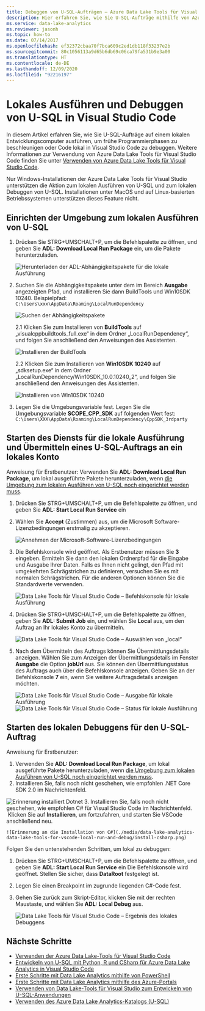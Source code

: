 ```yaml
---
title: Debuggen von U-SQL-Aufträgen – Azure Data Lake Tools für Visual Studio Code
description: Hier erfahren Sie, wie Sie U-SQL-Aufträge mithilfe von Azure Data Lake Tools für Visual Studio Code lokal ausführen und debuggen.
ms.service: data-lake-analytics
ms.reviewer: jasonh
ms.topic: how-to
ms.date: 07/14/2017
ms.openlocfilehash: ef32372cbaa70f7bca609c2ed1db118f33237e2b
ms.sourcegitcommit: 80c1056113a9d65b6db69c06ca79fa531b9e3a00
ms.translationtype: HT
ms.contentlocale: de-DE
ms.lasthandoff: 12/09/2020
ms.locfileid: "92216197"
---
```

# <a name="run-u-sql-and-debug-locally-in-visual-studio-code"></a>Lokales Ausführen und Debuggen von U-SQL in Visual Studio Code
In diesem Artikel erfahren Sie, wie Sie U-SQL-Aufträge auf einem lokalen Entwicklungscomputer ausführen, um frühe Programmierphasen zu beschleunigen oder Code lokal in Visual Studio Code zu debuggen. Weitere Informationen zur Verwendung von Azure Data Lake Tools für Visual Studio Code finden Sie unter [Verwenden von Azure Data Lake Tools für Visual Studio Code](data-lake-analytics-data-lake-tools-for-vscode.md).

Nur Windows-Installationen der Azure Data Lake Tools für Visual Studio unterstützen die Aktion zum lokalen Ausführen von U-SQL und zum lokalen Debuggen von U-SQL. Installationen unter MacOS und auf Linux-basierten Betriebssystemen unterstützen dieses Feature nicht.

## <a name="set-up-the-u-sql-local-run-environment"></a>Einrichten der Umgebung zum lokalen Ausführen von U-SQL

1. Drücken Sie STRG+UMSCHALT+P, um die Befehlspalette zu öffnen, und geben Sie **ADL: Download Local Run Package** ein, um die Pakete herunterzuladen.  

   ![Herunterladen der ADL-Abhängigkeitspakete für die lokale Ausführung](./media/data-lake-analytics-data-lake-tools-for-vscode-local-run-and-debug/downloadtheadllocalrunpackage.png)

2. Suchen Sie die Abhängigkeitspakete unter dem im Bereich **Ausgabe** angezeigten Pfad, und installieren Sie dann BuildTools und Win10SDK 10240. Beispielpfad:  
`C:\Users\xxx\AppData\Roaming\LocalRunDependency` 

   ![Suchen der Abhängigkeitspakete](./media/data-lake-analytics-data-lake-tools-for-vscode-local-run-and-debug/LocateDependencyPath.png)

   2.1 Klicken Sie zum Installieren von **BuildTools** auf „visualcppbuildtools_full.exe“ in dem Ordner „LocalRunDependency“, und folgen Sie anschließend den Anweisungen des Assistenten.   

    ![Installieren der BuildTools](./media/data-lake-analytics-data-lake-tools-for-vscode-local-run-and-debug/InstallBuildTools.png)

   2.2 Klicken Sie zum Installieren von **Win10SDK 10240** auf „sdksetup.exe“ in dem Ordner „LocalRunDependency/Win10SDK_10.0.10240_2“, und folgen Sie anschließend den Anweisungen des Assistenten.  

    ![Installieren von Win10SDK 10240](./media/data-lake-analytics-data-lake-tools-for-vscode-local-run-and-debug/InstallWin10SDK.png)

3. Legen Sie die Umgebungsvariable fest. Legen Sie die Umgebungsvariable **SCOPE_CPP_SDK** auf folgenden Wert fest:  
`C:\Users\XXX\AppData\Roaming\LocalRunDependency\CppSDK_3rdparty`  


## <a name="start-the-local-run-service-and-submit-the-u-sql-job-to-a-local-account"></a>Starten des Diensts für die lokale Ausführung und Übermitteln eines U-SQL-Auftrags an ein lokales Konto 
Anweisung für Erstbenutzer: Verwenden Sie **ADL: Download Local Run Package**, um lokal ausgeführte Pakete herunterzuladen, wenn [die Umgebung zum lokalen Ausführen von U-SQL noch eingerichtet werden muss](#set-up-the-u-sql-local-run-environment).

1. Drücken Sie STRG+UMSCHALT+P, um die Befehlspalette zu öffnen, und geben Sie **ADL: Start Local Run Service** ein   
2. Wählen Sie **Accept** (Zustimmen) aus, um die Microsoft Software-Lizenzbedingungen erstmalig zu akzeptieren. 

   ![Annehmen der Microsoft-Software-Lizenzbedingungen](./media/data-lake-analytics-data-lake-tools-for-vscode-local-run-and-debug/AcceptEULA.png)   
3. Die Befehlskonsole wird geöffnet. Als Erstbenutzer müssen Sie **3** eingeben. Ermitteln Sie dann den lokalen Ordnerpfad für die Eingabe und Ausgabe Ihrer Daten. Falls es Ihnen nicht gelingt, den Pfad mit umgekehrten Schrägstrichen zu definieren, versuchen Sie es mit normalen Schrägstrichen. Für die anderen Optionen können Sie die Standardwerte verwenden.

   ![Data Lake Tools für Visual Studio Code – Befehlskonsole für lokale Ausführung](./media/data-lake-analytics-data-lake-tools-for-vscode-local-run-and-debug/data-lake-tools-for-vscode-local-run-cmd.png)
4. Drücken Sie STRG+UMSCHALT+P, um die Befehlspalette zu öffnen, geben Sie **ADL: Submit Job** ein, und wählen Sie **Local** aus, um den Auftrag an Ihr lokales Konto zu übermitteln.

   ![Data Lake Tools für Visual Studio Code – Auswählen von „local“](./media/data-lake-analytics-data-lake-tools-for-vscode-local-run-and-debug/data-lake-tools-for-vscode-select-local.png)
5. Nach dem Übermitteln des Auftrags können Sie Übermittlungsdetails anzeigen. Wählen Sie zum Anzeigen der Übermittlungsdetails im Fenster **Ausgabe** die Option **jobUrl** aus. Sie können den Übermittlungsstatus des Auftrags auch über die Befehlskonsole anzeigen. Geben Sie an der Befehlskonsole **7** ein, wenn Sie weitere Auftragsdetails anzeigen möchten.

   ![Data Lake Tools für Visual Studio Code – Ausgabe für lokale Ausführung](./media/data-lake-analytics-data-lake-tools-for-vscode-local-run-and-debug/data-lake-tools-for-vscode-local-run-result.png)
   ![Data Lake Tools für Visual Studio Code – Status für lokale Ausführung](./media/data-lake-analytics-data-lake-tools-for-vscode-local-run-and-debug/data-lake-tools-for-vscode-localrun-cmd-status.png) 


## <a name="start-a-local-debug-for-the-u-sql-job"></a>Starten des lokalen Debuggens für den U-SQL-Auftrag  
Anweisung für Erstbenutzer:

1. Verwenden Sie **ADL: Download Local Run Package**, um lokal ausgeführte Pakete herunterzuladen, wenn [die Umgebung zum lokalen Ausführen von U-SQL noch eingerichtet werden muss](#set-up-the-u-sql-local-run-environment).
2. Installieren Sie, falls noch nicht geschehen, wie empfohlen .NET Core SDK 2.0 im Nachrichtenfeld.
 
  ![Erinnerung installiert Dotnet](./media/data-lake-analytics-data-lake-tools-for-vscode-local-run-and-debug/remind-install-dotnet.png)
3. Installieren Sie, falls noch nicht geschehen, wie empfohlen C# für Visual Studio Code im Nachrichtenfeld.  Klicken Sie auf **Installieren**, um fortzufahren, und starten Sie VSCode anschließend neu.

    ![Erinnerung an die Installation von C#](./media/data-lake-analytics-data-lake-tools-for-vscode-local-run-and-debug/install-csharp.png)

Folgen Sie den untenstehenden Schritten, um lokal zu debuggen:
  
1. Drücken Sie STRG+UMSCHALT+P, um die Befehlspalette zu öffnen, und geben Sie **ADL: Start Local Run Service** ein Die Befehlskonsole wird geöffnet. Stellen Sie sicher, dass **DataRoot** festgelegt ist.
2. Legen Sie einen Breakpoint im zugrunde liegenden C#-Code fest.
3. Gehen Sie zurück zum Skript-Editor, klicken Sie mit der rechten Maustaste, und wählen Sie **ADL: Local Debug** aus.
    
   ![Data Lake Tools für Visual Studio Code – Ergebnis des lokales Debuggens](./media/data-lake-analytics-data-lake-tools-for-vscode-local-run-and-debug/data-lake-tools-for-vscode-local-debug-result.png)


## <a name="next-steps"></a>Nächste Schritte
* [Verwenden der Azure Data Lake-Tools für Visual Studio Code](data-lake-analytics-data-lake-tools-for-vscode.md)
* [Entwickeln von U-SQL mit Python, R und CSharp für Azure Data Lake Analytics in Visual Studio Code](data-lake-analytics-u-sql-develop-with-python-r-csharp-in-vscode.md)
* [Erste Schritte mit Data Lake Analytics mithilfe von PowerShell](data-lake-analytics-get-started-powershell.md)
* [Erste Schritte mit Data Lake Analytics mithilfe des Azure-Portals](data-lake-analytics-get-started-portal.md)
* [Verwenden von Data Lake-Tools für Visual Studio zum Entwickeln von U-SQL-Anwendungen](data-lake-analytics-data-lake-tools-get-started.md)
* [Verwenden des Azure Data Lake Analytics-Katalogs (U-SQL)](./data-lake-analytics-u-sql-get-started.md)